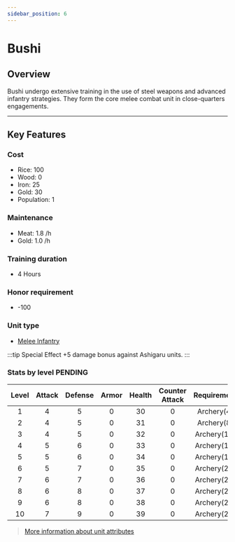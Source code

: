 ```yaml
---
sidebar_position: 6
---
```

# Bushi

## Overview

Bushi undergo extensive training in the use of steel weapons and advanced infantry strategies. They form the core melee combat unit in close-quarters engagements.

---

## Key Features

### Cost
- Rice: 100
- Wood: 0
- Iron: 25
- Gold: 30
- Population: 1

### Maintenance
- Meat: 1.8 /h
- Gold: 1.0 /h

### Training duration
- 4 Hours

### Honor requirement
- -100

### Unit type
- [Melee Infantry](../index.md#melee-infantry)

:::tip Special Effect
+5 damage bonus against Ashigaru units.
:::

### Stats by level PENDING

| Level | Attack | Defense | Armor | Health | Counter Attack | Requirement |
| :---: | :----: | :-----: | :---: | :----: | :------------: | :---------: |
|   1   |   4    |    5    |   0   |   30   |       0        | Archery(4)  |
|   2   |   4    |    5    |   0   |   31   |       0        | Archery(8)  |
|   3   |   4    |    5    |   0   |   32   |       0        | Archery(12) |
|   4   |   5    |    6    |   0   |   33   |       0        | Archery(15) |
|   5   |   5    |    6    |   0   |   34   |       0        | Archery(17) |
|   6   |   5    |    7    |   0   |   35   |       0        | Archery(20) |
|   7   |   6    |    7    |   0   |   36   |       0        | Archery(22) |
|   8   |   6    |    8    |   0   |   37   |       0        | Archery(25) |
|   9   |   6    |    8    |   0   |   38   |       0        | Archery(27) |
|  10   |   7    |    9    |   0   |   39   |       0        | Archery(29) |

> [More information about unit attributes](../index.md#attributes)